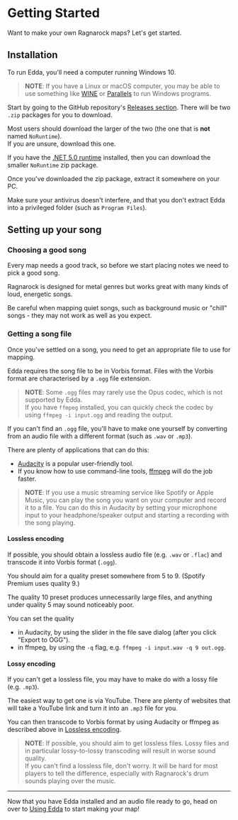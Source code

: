 ---
---
# Getting Started

Want to make your own Ragnarock maps? Let's get started.  

## Installation
To run Edda, you'll need a computer running Windows 10.  

> **NOTE**: If you have a Linux or macOS computer, you may be able to use something like [WINE](https://www.winehq.org) or [Parallels](https://www.parallels.com/) to run Windows programs.

Start by going to the GitHub repository's [Releases section](https://github.com/PKBeam/Edda/releases). There will be two `.zip` packages for you to download. 

Most users should download the larger of the two (the one that is **not** named `NoRuntime`).  
If you are unsure, download this one.
  
If you have the [.NET 5.0 runtime](https://dotnet.microsoft.com/download/dotnet/5.0/runtime) installed, then you can download the smaller `NoRuntime` zip package.

Once you've downloaded the zip package, extract it somewhere on your PC.

Make sure your antivirus doesn't interfere, and that you don't extract Edda into a privileged folder (such as `Program Files`).
  
## Setting up your song
### Choosing a good song
Every map needs a good track, so before we start placing notes we need to pick a good song.  

Ragnarock is designed for metal genres but works great with many kinds of loud, energetic songs.  

Be careful when mapping quiet songs, such as background music or "chill" songs - they may not work as well as you expect.

### Getting a song file
Once you've settled on a song, you need to get an appropriate file to use for mapping.  

Edda requires the song file to be in Vorbis format. Files with the Vorbis format are characterised by a `.ogg` file extension.  

> **NOTE**: Some `.ogg` files may rarely use the Opus codec, which is not supported by Edda.  
> If you have `ffmpeg` installed, you can quickly check the codec by using `ffmpeg -i input.ogg` and reading the output.

If you can't find an `.ogg` file, you'll have to make one yourself by converting from an audio file with a different format (such as `.wav` or `.mp3`).  

There are plenty of applications that can do this:
- [Audacity](https://www.audacityteam.org) is a popular user-friendly tool.  
- If you know how to use command-line tools, [ffmpeg](https://ffmpeg.org) will do the job faster.   

> **NOTE**: If you use a music streaming service like Spotify or Apple Music, you can play the song you want on your computer and record it to a file. 
> You can do this in Audacity by setting your microphone input to your headphone/speaker output and starting a recording with the song playing.

#### Lossless encoding

If possible, you should obtain a lossless audio file (e.g. `.wav` or `.flac`) and transcode it into Vorbis format (`.ogg`).

You should aim for a quality preset somewhere from 5 to 9. (Spotify Premium uses quality 9.)  

The quality 10 preset produces unnecessarily large files, and anything under quality 5 may sound noticeably poor.

You can set the quality
- in Audacity, by using the slider in the file save dialog (after you click "Export to OGG").
- in ffmpeg, by using the `-q` flag, e.g. `ffmpeg -i input.wav -q 9 out.ogg`.

#### Lossy encoding
If you can't get a lossless file, you may have to make do with a lossy file (e.g. `.mp3`).  

The easiest way to get one is via YouTube. There are plenty of websites that will take a YouTube link and turn it into an `.mp3` file for you.

You can then transcode to Vorbis format by using Audacity or ffmpeg as described above in [Lossless encoding](#lossless-encoding).

> **NOTE**: If possible, you should aim to get lossless files. Lossy files and in particular lossy-to-lossy transcoding will result in worse sound quality.  
> If you can't find a lossless file, don't worry. It will be hard for most players to tell the difference, especially with Ragnarock's drum sounds playing over the music.

___   

Now that you have Edda installed and an audio file ready to go, head on over to [Using Edda](using-edda) to start making your map!  
